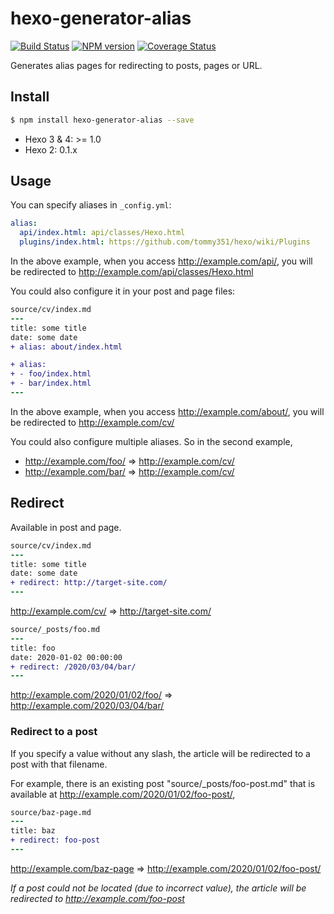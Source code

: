 # hexo-generator-alias

[![Build Status](https://travis-ci.org/hexojs/hexo-generator-alias.svg?branch=master)](https://travis-ci.org/hexojs/hexo-generator-alias)
[![NPM version](https://badge.fury.io/js/hexo-generator-alias.svg)](https://www.npmjs.com/package/hexo-generator-alias)
[![Coverage Status](https://img.shields.io/coveralls/hexojs/hexo-generator-alias.svg)](https://coveralls.io/r/hexojs/hexo-generator-alias?branch=master)

Generates alias pages for redirecting to posts, pages or URL.

## Install

``` bash
$ npm install hexo-generator-alias --save
```

- Hexo 3 & 4: >= 1.0
- Hexo 2: 0.1.x

## Usage

You can specify aliases in `_config.yml`:

``` yaml
alias:
  api/index.html: api/classes/Hexo.html
  plugins/index.html: https://github.com/tommy351/hexo/wiki/Plugins
```

In the above example, when you access http://example.com/api/, you will be redirected to http://example.com/api/classes/Hexo.html

You could also configure it in your post and page files:

``` diff
source/cv/index.md
---
title: some title
date: some date
+ alias: about/index.html

+ alias:
+ - foo/index.html
+ - bar/index.html
---
```

In the above example, when you access http://example.com/about/, you will be redirected to http://example.com/cv/

You could also configure multiple aliases. So in the second example,

- http://example.com/foo/ ⇒ http://example.com/cv/
- http://example.com/bar/ ⇒ http://example.com/cv/

## Redirect

Available in post and page.

``` diff
source/cv/index.md
---
title: some title
date: some date
+ redirect: http://target-site.com/
---
```

http://example.com/cv/ ⇒ http://target-site.com/

``` diff
source/_posts/foo.md
---
title: foo
date: 2020-01-02 00:00:00
+ redirect: /2020/03/04/bar/
---
```

http://example.com/2020/01/02/foo/ ⇒ http://example.com/2020/03/04/bar/

### Redirect to a post

If you specify a value without any slash, the article will be redirected to a post with that filename.

For example, there is an existing post "source/_posts/foo-post.md" that is available at http://example.com/2020/01/02/foo-post/,

``` diff
source/baz-page.md
---
title: baz
+ redirect: foo-post
---
```

http://example.com/baz-page ⇒ http://example.com/2020/01/02/foo-post/

_If a post could not be located (due to incorrect value), the article will be redirected to http://example.com/foo-post_
